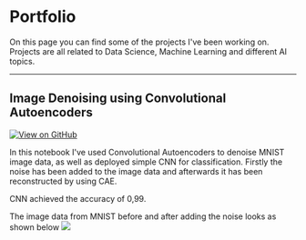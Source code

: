 # Portfolio

On this page you can find some of the projects I've been working on. Projects are all related to Data Science, Machine Learning and different AI topics.

---
## Image Denoising using Convolutional Autoencoders

[![View on GitHub](https://img.shields.io/badge/GitHub-View_on_GitHub-blue?logo=GitHub)](https://github.com/GioFr/CAE)

In this notebook I've used Convolutional Autoencoders to denoise MNIST image data, as well as deployed simple CNN for classification.
Firstly the noise has been added to the image data and afterwards it has been reconstructed by using CAE. 

CNN achieved the accuracy of 0,99.

The image data from MNIST before and after adding the noise looks as shown below
![](https://github.com/GioFr/CAE/tree/main/images/Added%20noise.png)


